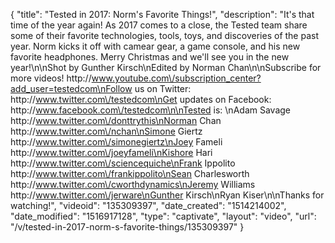 {
    "title": "Tested in 2017: Norm's Favorite Things!",
    "description": "It's that time of the year again! As 2017 comes to a close, the Tested team share some of their favorite technologies, tools, toys, and discoveries of the past year. Norm kicks it off with camear gear, a game console, and his new favorite headphones. Merry Christmas and we'll see you in the new year!\n\nShot by Gunther Kirsch\nEdited by Norman Chan\n\nSubscribe for more videos! http:\/\/www.youtube.com\/subscription_center?add_user=testedcom\nFollow us on Twitter: http:\/\/www.twitter.com\/testedcom\nGet updates on Facebook: http:\/\/www.facebook.com\/testedcom\n\nTested is: \nAdam Savage http:\/\/www.twitter.com\/donttrythis\nNorman Chan http:\/\/www.twitter.com\/nchan\nSimone Giertz http:\/\/www.twitter.com\/simonegiertz\nJoey Fameli http:\/\/www.twitter.com\/joeyfameli\nKishore Hari http:\/\/www.twitter.com\/sciencequiche\nFrank Ippolito http:\/\/www.twitter.com\/frankippolito\nSean Charlesworth http:\/\/www.twitter.com\/cworthdynamics\nJeremy Williams http:\/\/www.twitter.com\/jerware\nGunther Kirsch\nRyan Kiser\n\nThanks for watching!",
    "videoid": "135309397",
    "date_created": "1514214002",
    "date_modified": "1516917128",
    "type": "captivate",
    "layout": "video",
    "url": "\/v\/tested-in-2017-norm-s-favorite-things\/135309397"
}